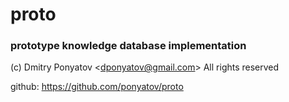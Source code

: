 # proto
### prototype knowledge database implementation

(c) Dmitry Ponyatov <<dponyatov@gmail.com>> All rights reserved

github: https://github.com/ponyatov/proto
